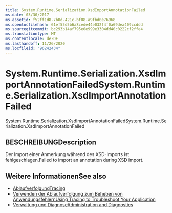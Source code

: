 ```yaml
---
title: System.Runtime.Serialization.XsdImportAnnotationFailed
ms.date: 03/30/2017
ms.assetid: f52ff1d8-7b0d-421c-bf08-a9fbd0e76968
ms.openlocfilehash: 61ef55d5b6a8cede44e032f4f0a69dea409ccddd
ms.sourcegitcommit: bc293b14af795e0e999e3304dd40c0222cf2ffe4
ms.translationtype: MT
ms.contentlocale: de-DE
ms.lasthandoff: 11/26/2020
ms.locfileid: "96242434"
---
```

# <a name="systemruntimeserializationxsdimportannotationfailed"></a><span data-ttu-id="4a993-102">System.Runtime.Serialization.XsdImportAnnotationFailed</span><span class="sxs-lookup"><span data-stu-id="4a993-102">System.Runtime.Serialization.XsdImportAnnotationFailed</span></span>

<span data-ttu-id="4a993-103">System.Runtime.Serialization.XsdImportAnnotationFailed</span><span class="sxs-lookup"><span data-stu-id="4a993-103">System.Runtime.Serialization.XsdImportAnnotationFailed</span></span>  
  
## <a name="description"></a><span data-ttu-id="4a993-104">BESCHREIBUNG</span><span class="sxs-lookup"><span data-stu-id="4a993-104">Description</span></span>  

 <span data-ttu-id="4a993-105">Der Import einer Anmerkung während des XSD-Imports ist fehlgeschlagen.</span><span class="sxs-lookup"><span data-stu-id="4a993-105">Failed to import an annotation during XSD import.</span></span>  
  
## <a name="see-also"></a><span data-ttu-id="4a993-106">Weitere Informationen</span><span class="sxs-lookup"><span data-stu-id="4a993-106">See also</span></span>

- [<span data-ttu-id="4a993-107">Ablaufverfolgung</span><span class="sxs-lookup"><span data-stu-id="4a993-107">Tracing</span></span>](index.md)
- [<span data-ttu-id="4a993-108">Verwenden der Ablaufverfolgung zum Beheben von Anwendungsfehlern</span><span class="sxs-lookup"><span data-stu-id="4a993-108">Using Tracing to Troubleshoot Your Application</span></span>](using-tracing-to-troubleshoot-your-application.md)
- [<span data-ttu-id="4a993-109">Verwaltung und Diagnose</span><span class="sxs-lookup"><span data-stu-id="4a993-109">Administration and Diagnostics</span></span>](../index.md)
